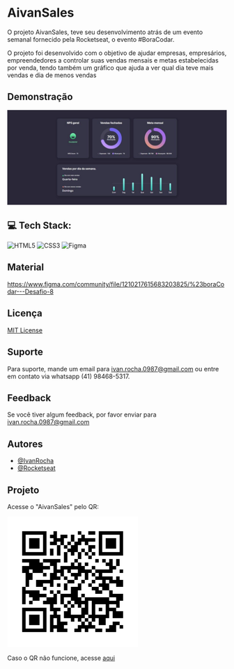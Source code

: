 # AivanSales

O projeto AivanSales, teve seu desenvolvimento atrás de um evento semanal fornecido pela Rocketseat, o evento #BoraCodar.

O projeto foi desenvolvido com o objetivo de ajudar empresas, empresários, empreendedores a controlar suas vendas mensais e metas estabelecidas por venda, tendo também um gráfico que ajuda a ver qual dia teve mais vendas e dia de menos vendas

## Demonstração

![App Screenshot](./assets/capa3.jpg)


## 💻 Tech Stack:
 ![HTML5](https://img.shields.io/badge/html5-%23E34F26.svg?style=flat&logo=html5&logoColor=white) 
 ![CSS3](https://img.shields.io/badge/css3-%231572B6.svg?style=flat&logo=css3&logoColor=white) 
 ![Figma](https://img.shields.io/badge/figma-%23F24E1E.svg?style=flat&logo=figma&logoColor=white)

## Material

https://www.figma.com/community/file/1210217615683203825/%23boraCodar---Desafio-8

## Licença

[MIT License](https://choosealicense.com/licenses/mit/)

## Suporte

Para suporte, mande um email para ivan.rocha.0987@gmail.com ou entre em contato via whatsapp (41) 98468-5317.

## Feedback

Se você tiver algum feedback, por favor enviar para ivan.rocha.0987@gmail.com

## Autores

- [@IvanRocha](https://www.github.com/ivanrocha10)
- [@Rocketseat](https://github.com/Rocketseat)

## Projeto

<p>
  Acesse o "AivanSales" pelo QR:
</p>
  <img src="./assets/qrcode.png/" alt="qrcode" class="capa">

Caso o QR não funcione, acesse <a href="https://ivanrocha10.github.io/AivanSales/">aqui</a>

